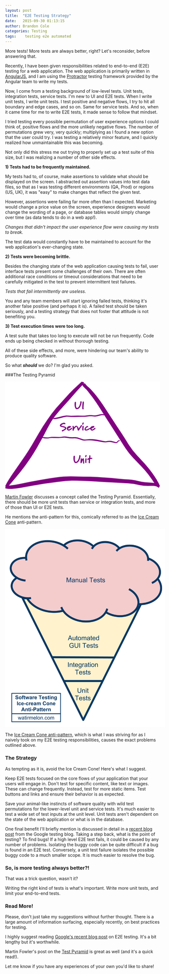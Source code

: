 ```yaml
---
layout: post
title:  "E2E Testing Strategy"
date:   2015-09-30 01:13:15
author: Brandon Cole
categories: Testing
tags:	 testing e2e automated
---
```


More tests!  More tests are always better, right?  Let's reconsider, before answering that.

Recently, I have been given responsibilities related to end-to-end (E2E) testing for a web application.  The web application is primarily written in [AngularJS][angular], and I am using the [Protractor][protractor] testing framework provided by the Angular team to write my tests.

Now, I come from a testing background of low-level tests.  Unit tests, integration tests, service tests.  I'm new to UI and E2E tests.  When I write unit tests, I write unit tests.  I test positive and negative flows, I try to hit all boundary and edge cases, and so on.  Same for service tests.  And so, when it came time for me to write E2E tests, it made sense to follow that mindset.

I tried testing every possible permutation of user experience options I could think of, positive flows and the more unlikely negative flows.  The number of permutations grew very, very quickly; multiplying as I found a new option that the user could try.  I was testing a relatively minor feature, and I quickly realized how unmaintainable this was becoming.

Not only did this stress me out trying to properly set up a test suite of this size, but I was realizing a number of other side effects.

**1) Tests had to be frequently maintained.**

My tests had to, of course, make assertions to validate what should be displayed on the screen.  I abstracted out assertion values into test data files, so that as I was testing different environments (QA, Prod) or regions (US, UK), it was "easy" to make changes that reflect the given test.

However, assertions were failing far more often than I expected.  Marketing would change a price value on the screen, experience designers would change the wording of a page, or database tables would simply change over time (as data tends to do in a web app!).

*Changes that didn't impact the user experience flow were causing my tests to break.*

The test data would constantly have to be maintained to account for the web application's ever-changing state.

**2) Tests were becoming brittle.**

Besides the changing state of the web application causing tests to fail, user interface tests present some challenges of their own.  There are often additional race conditions or timeout considerations that need to be carefully mitigated in the test to prevent intermittent test failures.

*Tests that fail intermittently are useless.*

You and any team members will start ignoring failed tests, thinking it's another false positive (and perhaps it is).  A failed test should be taken seriously, and a testing strategy that does not foster that attitude is not benefiting you.

**3) Test execution times were too long.**

A test suite that takes too long to execute will not be run frequently.  Code ends up being checked in without thorough testing.

All of these side effects, and more, were hindering our team's ability to produce quality software.

So what ***should*** we do?  I'm glad you asked.

###The Testing Pyramid

![Testing Pyramid][img-test-pyramid]

[Martin Fowler][fowler] discusses a concept called the Testing Pyramid.  Essentially, there should be more unit tests than service or integration tests, and more of those than UI or E2E tests.

He mentions the anti-pattern for this, comically referred to as the [Ice Cream Cone][watirmelon] anti-pattern.

<img src="/assets/ice-cream-anti-pattern.png" alt="Ice Cream Cone anti-pattern" style="max-width: 520px">

The [Ice Cream Cone anti-pattern][watirmelon], which is what I was striving for as I naively took on my E2E testing responsibilities, causes the exact problems outlined above.

### The Strategy

As tempting as it is, avoid the Ice Cream Cone!  Here's what I suggest.

Keep E2E tests focused on the core flows of your application that your users will engage in.  Don't test for specific content, like text or images.  These can change frequently.  Instead, test for more static items.  Test buttons and links and ensure their behavior is as expected.

Save your animal-like instincts of software quality with wild test permutations for the lower-level unit and service tests.  It's much easier to test a wide set of test inputs at the unit level.  Unit tests aren't dependent on the state of the web application or what is in the database.

One final benefit I'll briefly mention is discussed in detail in a [recent blog post][google-post] from the Google testing blog.  Taking a step back, what is the point of testing?  To find bugs!  If a high level E2E test fails, it could be caused by any number of problems.  Isolating the buggy code can be quite difficult if a bug is found in an E2E test.  Conversely, a unit test failure isolates the possible buggy code to a much smaller scope.  It is much easier to resolve the bug.

### So, is more testing always better?!

That was a trick question, wasn't it?

Writing the right kind of tests is what's important.  Write more unit tests, and limit your end-to-end tests.

### Read More!

Please, don't just take my suggestions without further thought.  There is a large amount of information surfacing, especially recently, on best practices for testing.

I highly suggest reading [Google's recent blog post][google-post] on E2E testing.  It's a bit lengthy but it's worthwhile.

Martin Fowler's post on the [Test Pyramid][fowler] is great as well (and it's a quick read!).

Let me know if you have any experiences of your own you'd like to share!


[angular]: https://angularjs.org/
[protractor]: https://angular.github.io/protractor/#/
[fowler]: http://martinfowler.com/bliki/TestPyramid.html
[watirmelon]: http://watirmelon.com/2012/01/31/introducing-the-software-testing-ice-cream-cone/
[google-post]: http://googletesting.blogspot.co.uk/2015/04/just-say-no-to-more-end-to-end-tests.html
[img-test-pyramid]: /assets/test-pyramid.png